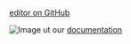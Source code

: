 [editor on GitHub](https://github.com/Circumcentral/circumcentral.github.io/edit/master/README.md)

![Image](src)
ut our [documentation](https://help.github.com/categories/github-pages-basics/)
